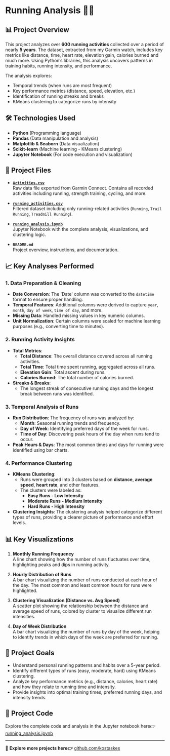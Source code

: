 #  Running Analysis 🏃‍♂️

## 📊 Project Overview
This project analyzes over **600 running activities** collected over a period of nearly **5 years**. The dataset, extracted from my Garmin watch, includes key metrics like distance, time, heart rate, elevation gain, calories burned and much more. Using Python’s libraries, this analysis uncovers patterns in training habits, running intensity, and performance.

The analysis explores:
- Temporal trends (when runs are most frequent)
- Key performance metrics (distance, speed, elevation, etc.)
- Identification of running streaks and breaks
- KMeans clustering to categorize runs by intensity

## 🛠️ Technologies Used
- **Python** (Programming language)
- **Pandas** (Data manipulation and analysis)
- **Matplotlib & Seaborn** (Data visualization)
- **Scikit-learn** (Machine learning - KMeans clustering)
- **Jupyter Notebook** (For code execution and visualization)

## 📂 Project Files

- **[`Activities.csv`](https://github.com/kostaskes/my-garmin-runs/blob/main/Activities.csv)**  
  Raw data file exported from Garmin Connect. Contains all recorded activities including running, strength training, cycling, and more.

- **[`running_activities.csv`](https://github.com/kostaskes/my-garmin-runs/blob/main/running_activities.csv)**  
  Filtered dataset including only running-related activities (`Running`, `Trail Running`, `Treadmill Running`).

- **[`running_analysis.ipynb`](https://github.com/kostaskes/my-garmin-runs/blob/main/running_analysis.ipynb)**  
  Jupyter Notebook with the complete analysis, visualizations, and clustering logic.

- **`README.md`**  
  Project overview, instructions, and documentation.


## 📈 Key Analyses Performed

### 1. Data Preparation & Cleaning
- **Date Conversion**: The 'Date' column was converted to the `datetime` format to ensure proper handling.
- **Temporal Features**: Additional columns were derived to capture `year`, `month`, `day of week`, `time of day`, and more.
- **Missing Data**: Handled missing values in key numeric columns.
- **Unit Normalization**: Certain columns were scaled for machine learning purposes (e.g., converting time to minutes).

### 2. Running Activity Insights
- **Total Metrics**:
  - **Total Distance**: The overall distance covered across all running activities.
  - **Total Time**: Total time spent running, aggregated across all runs.
  - **Elevation Gain**: Total ascent during runs.
  - **Calories Burned**: The total number of calories burned.
- **Streaks & Breaks**:
  - The longest streak of consecutive running days and the longest break between runs was identified.

### 3. Temporal Analysis of Runs
- **Run Distribution**: The frequency of runs was analyzed by:
  - **Month**: Seasonal running trends and frequency.
  - **Day of Week**: Identifying preferred days of the week for runs.
  - **Time of Day**: Discovering peak hours of the day when runs tend to occur.
- **Peak Hours & Days**: The most common times and days for running were identified using bar charts.

### 4. Performance Clustering
- **KMeans Clustering**: 
  - Runs were grouped into 3 clusters based on **distance**, **average speed**, **heart rate**, and other features.
  - The clusters were labeled as:
    - **Easy Runs - Low Intensity**
    - **Moderate Runs - Medium Intensity**
    - **Hard Runs - High Intensity**
- **Clustering Insights**: The clustering analysis helped categorize different types of runs, providing a clearer picture of performance and effort levels.

## 📊 Key Visualizations

1. **Monthly Running Frequency**  
   A line chart showing how the number of runs fluctuates over time, highlighting peaks and dips in running activity.

2. **Hourly Distribution of Runs**  
   A bar chart visualizing the number of runs conducted at each hour of the day. The most common and least common hours for runs were highlighted.

3. **Clustering Visualization (Distance vs. Avg Speed)**  
   A scatter plot showing the relationship between the distance and average speed of runs, colored by cluster to visualize different run intensities.

4. **Day of Week Distribution**  
   A bar chart visualizing the number of runs by day of the week, helping to identify trends in which days of the week are preferred for running.

## 🎯 Project Goals
- Understand personal running patterns and habits over a 5-year period.
- Identify different types of runs (easy, moderate, hard) using KMeans clustering.
- Analyze key performance metrics (e.g., distance, calories, heart rate) and how they relate to running time and intensity.
- Provide insights into optimal training times, preferred running days, and intensity trends.

## 🔗 Project Code

Explore the complete code and analysis in the Jupyter notebook here👉[ running_analysis.ipynb ](https://github.com/kostaskes/my-garmin-runs/blob/main/running_analysis.ipynb)

---

🔗 **Explore more projects here👉** [github.com/kostaskes](https://github.com/kostaskes?tab=repositories)


